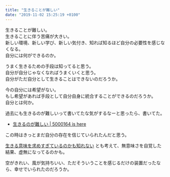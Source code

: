 ```yaml
---
title: "生きることが難しい"
date: "2019-11-02 15:25:19 +0100"
---
```


生きることが難しい。  
生きることに伴う苦痛が大きい。  
新しい環境、新しい学び、新しい気付き、知れば知るほど自分の必要性を感じなくなる。  
自分には何ができるのか。

うまく生きるための手段は知ってると思う。  
自分が自分じゃなくなればうまくいくと思う。  
自分がただ自分として生きることはできないのだろうか。

今の自分には希望がない。  
もし希望があれば手段として自分自身に統合することができるのだろうか。  
自分とは何か。

過去にも生きるのが難しいって書いてたな気がするなーと思ったら、書いてた。

- [生きるのが難しい | 5000164 is here](https://blog.5000164.jp/2013/2/9/live/)

この時はきっとまだ自分の存在を信じていられたんだと思う。

[生きる意味を求めすぎているのかも知れない](https://blog.5000164.jp/2018/8/1/reason/) とも考えて、無意味さを自覚した結果、虚無になってるのかも。

空がきれい、風が気持ちいい、ただそういうことを感じるだけの装置だったなら、幸せでいられたのだろうか。
